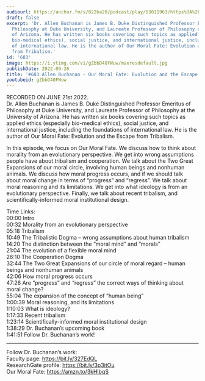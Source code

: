 ```yaml
---
audiourl: https://anchor.fm/s/822ba20/podcast/play/53811963/https%3A%2F%2Fd3ctxlq1ktw2nl.cloudfront.net%2Fstaging%2F2022-5-21%2F96ccbb2a-0fcc-3c12-a4fb-43c505102754.m4a
draft: false
excerpt: 'Dr. Allen Buchanan is James B. Duke Distinguished Professor Emeritus of
  Philosophy at Duke University, and Laureate Professor of Philosophy at the University
  of Arizona. He has written six books covering such topics as applied ethics (especially
  bio-medical ethics), social justice, and international justice, including the foundations
  of international law. He is the author of Our Moral Fate: Evolution and the Escape
  from Tribalism.'
id: '683'
image: https://i.ytimg.com/vi/gZbbD40FWuw/maxresdefault.jpg
publishDate: 2022-09-26
title: '#683 Allen Buchanan - Our Moral Fate: Evolution and the Escape from Tribalism'
youtubeid: gZbbD40FWuw
---
```

<div class="timelinks">

RECORDED ON JUNE 21st 2022.  
Dr. Allen Buchanan is James B. Duke Distinguished Professor Emeritus of Philosophy at Duke University, and Laureate Professor of Philosophy at the University of Arizona. He has written six books covering such topics as applied ethics (especially bio-medical ethics), social justice, and international justice, including the foundations of international law. He is the author of Our Moral Fate: Evolution and the Escape from Tribalism.

In this episode, we focus on Our Moral Fate.  We discuss how to think about morality from an evolutionary perspective. We get into wrong assumptions people have about tribalism and cooperation. We talk about the Two Great Expansions of our moral circle, involving human beings and nonhuman animals. We discuss how moral progress occurs, and if we should talk about moral change in terms of “progress” and “regress”. We talk about moral reasoning and its limitations. We get into what ideology is from an evolutionary perspective. Finally, we talk about recent tribalism, and scientifically-informed moral institutional design.

Time Links:  
<time>00:00</time> Intro  
<time>00:32</time> Morality from an evolutionary perspective  
<time>05:18</time> Tribalism  
<time>10:49</time> The Tribalistic Dogma – wrong assumptions about human tribalism  
<time>14:20</time> The distinction between the “moral mind” and “morals”  
<time>21:04</time> The evolution of a flexible moral mind  
<time>26:10</time> The Cooperation Dogma  
<time>32:44</time> The Two Great Expansions of our circle of moral regard – human beings and nonhuman animals  
<time>42:06</time> How moral progress occurs  
<time>47:26</time> Are “progress” and “regress” the correct ways of thinking about moral change?  
<time>55:04</time> The expansion of the concept of “human being”  
<time>1:00:39</time> Moral reasoning, and its limitations  
<time>1:10:03</time> What is ideology?  
<time>1:17:33</time> Recent tribalism  
<time>1:23:14</time> Scientifically-informed moral institutional design  
<time>1:38:29</time> Dr. Buchanan’s upcoming book  
<time>1:41:51</time> Follow Dr. Buchanan’s work!

---

Follow Dr. Buchanan’s work:  
Faculty page: https://bit.ly/327EdQL  
ResearchGate profile: https://bit.ly/3p3itOu  
Our Moral Fate: https://amzn.to/3kHlbqS
</div>

